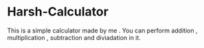 # Harsh-Calculator
This is a simple calculator made by me . You can perform addition , multiplication , subtraction and diviadation in it.
